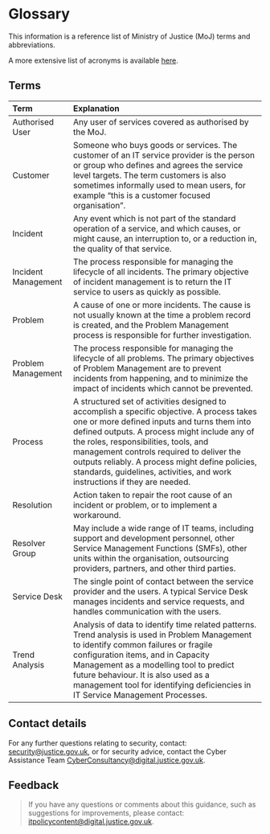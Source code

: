 # Glossary

This information is a reference list of Ministry of Justice \(MoJ\) terms and abbreviations.

A more extensive list of acronyms is available [here](https://ministryofjustice.github.io/acronyms/).

## Terms

|Term|Explanation|
|:---|:----------|
|Authorised User|Any user of services covered as authorised by the MoJ.|
|Customer|Someone who buys goods or services. The customer of an IT service provider is the person or group who defines and agrees the service level targets. The term customers is also sometimes informally used to mean users, for example “this is a customer focused organisation”.|
|Incident|Any event which is not part of the standard operation of a service, and which causes, or might cause, an interruption to, or a reduction in, the quality of that service.|
|Incident Management|The process responsible for managing the lifecycle of all incidents. The primary objective of incident management is to return the IT service to users as quickly as possible.|
|Problem|A cause of one or more incidents. The cause is not usually known at the time a problem record is created, and the Problem Management process is responsible for further investigation.|
|Problem Management|The process responsible for managing the lifecycle of all problems. The primary objectives of Problem Management are to prevent incidents from happening, and to minimize the impact of incidents which cannot be prevented.|
|Process|A structured set of activities designed to accomplish a specific objective. A process takes one or more defined inputs and turns them into defined outputs. A process might include any of the roles, responsibilities, tools, and management controls required to deliver the outputs reliably. A process might define policies, standards, guidelines, activities, and work instructions if they are needed.|
|Resolution|Action taken to repair the root cause of an incident or problem, or to implement a workaround.|
|Resolver Group|May include a wide range of IT teams, including support and development personnel, other Service Management Functions \(SMFs\), other units within the organisation, outsourcing providers, partners, and other third parties.|
|Service Desk|The single point of contact between the service provider and the users. A typical Service Desk manages incidents and service requests, and handles communication with the users.|
|Trend Analysis|Analysis of data to identify time related patterns. Trend analysis is used in Problem Management to identify common failures or fragile configuration items, and in Capacity Management as a modelling tool to predict future behaviour. It is also used as a management tool for identifying deficiencies in IT Service Management Processes.|

## Contact details

For any further questions relating to security, contact: [security@justice.gov.uk](mailto:security@justice.gov.uk), or for security advice, contact the Cyber Assistance Team [CyberConsultancy@digital.justice.gov.uk](mailto:CyberConsultancy@digital.justice.gov.uk).

## Feedback

> If you have any questions or comments about this guidance, such as suggestions for improvements, please contact: [itpolicycontent@digital.justice.gov.uk](mailto:itpolicycontent@digital.justice.gov.uk).

